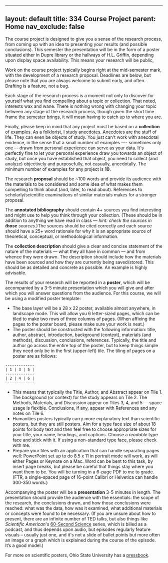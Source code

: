 
---
layout: default
title: 334 Course Project
parent: Home
nav_exclude: false
---

The course project is designed to give you a sense of the research process, from coming up with an idea to presenting your results (and possible conclusions). This semester the presentation will be in the form of a poster situated either in Dupre library or the hallways of H.L. Griffin, depending upon display space availability. This means your research will be public, 

Work on the course project typically begins right at the mid-semester mark, with the development of a research proposal. Deadlines are below, but please note that you are always welcome to submit early, and often. Drafting is a feature, not a bug.

Each stage of the research process is a moment not only to discover for yourself what you find compelling about a topic or collection. That noted, interests wax and wane. There is nothing wrong with changing your topic between any stage of the research process, though given the short time frame the semester brings, it will mean having to catch up to where you are. 

Finally, please keep in mind that any project must be based on a **collection** of examples. As a folklorist, I study anecdotes. Anecdotes are the stuff of life. They can even be objects of study. You just can't work with anecdotal evidence, in the sense that a small number of examples —- sometimes only one -- drawn from personal experience can serve as your data. It's perfectly fine to let your personal experience draw you towards an object of study, but once you have established that object, you need to collect (and analyze) objectively and purposefully, not casually, anecdotally. The minimum number of examples for any project is **10**.

The research **proposal** should be ~100 words and provide its audience with the materials to be considered and some idea of what makes them compelling to think about (and, later, to read about). References to scholarly/scientific examinations of similar materials makes for a stronger proposal.

The **annotated bibliography** should contain 4+ sources you find interesting and might use to help you think through your collection. (These should be in addition to anything we have read in class — *hint: check the sources in **those** sources*.)The sources should be cited correctly and each source should have a 25+ word rationale for why it is an appropriate source of theoretical, conceptual, or methodological information.

The **collection description** should give a clear and concise statement of the nature of the materials — what they all have in common — and from whence they were drawn. The description should include how the materials have been sourced and how they are currently being saved/stored. This should be as detailed and concrete as possible. An example is highly advisable.

The results of your research will be reported in a **poster**, which will be accompanied by a 3-5 minute presentation which you will give and after which you will answer questions from the audience. For this course, we will be using a modified poster template: 

- The base layer will be a 28 x 22 poster, available almost anywhere, in landscape mode. This will allow you 6 letter-sized pages, which can be tiled to make two rows of three columns of pages. (When affixing the pages to the poster board, please make sure your work is neat.) 
- The poster should be constructed with the following information: title, author, abstract, introduction, background (context), materials (and methods), discussion, conclusions, references. Typically, the title and author go across the entire top of the poster, but to keep things simple they need only be in the first (upper-left) tile. The tiling of pages on a poster are as follows:

```
-------------
| 1 | 3 | 5 |
-------------
| 2 | 4 | 6 |
-------------
```

- This means that typically the Title, Author, and Abstract appear on Tile 1. The background (or context) for the study appears on Tile 2. The Methods, Materials, and Discussion appear on Tiles 3, 4, and 5 — space usage is flexible. Conclusions, if any, appear with References and any notes on Tile 6. 
- Humanities posters typically carry more explanatory text than scientific posters, but they are still posters. Aim for a type face size of about 18 points for body text and then feel free to choose appropriate sizes for your title, your name, headings, and captions. Choose a *readable* type face and stick with it. If using a non-standard type face, please check with me.
- Prepare your tiles with an application that can handle separating pages well: PowerPoint set up to do 8.5 x 11 in portrait mode will work, as will either Pages or Keynote on a Mac. Word can be bent to this task, by insert page breaks, but please be careful that things stay where you want them to be. You will be turning in a 6-page PDF to me to grade. (FTR, a single-spaced page of 16-point Calibri or Helvetica can handle 300-350 words.)

Accompanying the poster will be a **presentation** 3-5 minutes in length. The presentation should provide the audience with the essentials: the scope of the research, the conclusions drawn, and how those conclusions were reached: what was the data, how was it examined, what additional materials or concepts were found to be necessary. (If you are unsure about how to present, there are an infinite number of TED talks, but also things like _Scientific American_'s [60-Second Science](https://www.scientificamerican.com/podcast/episode/old-art-offers-agriculture-info/) series, which is billed as a podcast, and thus depends upon audio, but episodes regularly feature visuals – usually just one, and it's not a slide of bullet points but more often an image or a graph which is explained during the course of the episode. It’s a good model.)

For more on scientific posters, Ohio State University has a [pressbook](https://ohiostate.pressbooks.pub/scientificposterguide/chapter/scientific-posters/). 
